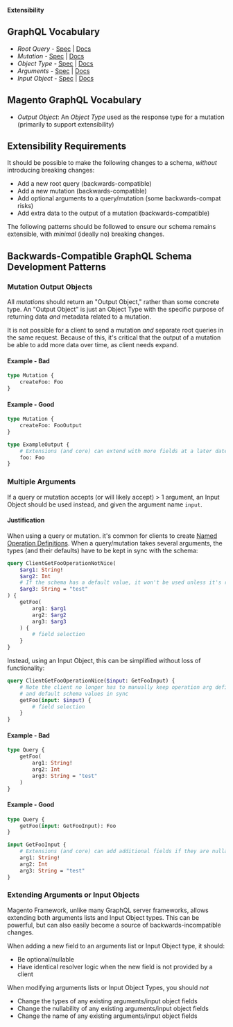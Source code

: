 **Extensibility**

## GraphQL Vocabulary
- _Root Query_ - [Spec](http://spec.graphql.org/June2018/#sec-Query) | [Docs](https://graphql.org/learn/execution/#root-fields-resolvers)
- _Mutation_ - [Spec](http://spec.graphql.org/June2018/#sec-Mutation) | [Docs](https://graphql.org/learn/queries/#mutations)
- _Object Type_ - [Spec](http://spec.graphql.org/June2018/#sec-Objects) | [Docs](https://graphql.org/learn/schema/#object-types-and-fields)
- _Arguments_ - [Spec](http://spec.graphql.org/June2018/#sec-Field-Arguments) | [Docs](https://graphql.org/learn/schema/#arguments)
- _Input Object_ - [Spec](http://spec.graphql.org/June2018/#sec-Input-Object-Values) | [Docs](https://graphql.org/learn/schema/#input-types)

## Magento GraphQL Vocabulary

- _Output Object_: An _Object Type_ used as the response type for a mutation (primarily to support extensibility)


## Extensibility Requirements

It should be possible to make the following changes to a schema, _without_ introducing breaking changes:

- Add a new root query (backwards-compatible)
- Add a new mutation (backwards-compatible)
- Add optional arguments to a query/mutation (some backwards-compat risks)
- Add extra data to the output of a mutation (backwards-compatible)

The following patterns should be followed to ensure our schema remains extensible, with _minimal_ (ideally no) breaking changes.

## Backwards-Compatible GraphQL Schema Development Patterns

### Mutation Output Objects
All _mutations_ should return an "Output Object," rather than some concrete type. An "Output Object" is just an Object Type with the specific purpose of returning data _and_ metadata related to a mutation.

It is not possible for a client to send a mutation _and_ separate root queries in the same request. Because of this, it's critical that the output of a mutation be able to add more data over time, as client needs expand.

#### Example - Bad
```graphql
type Mutation {
    createFoo: Foo
}
```

#### Example - Good
```graphql
type Mutation {
    createFoo: FooOutput
}

type ExampleOutput {
    # Extensions (and core) can extend with more fields at a later date
    foo: Foo
}
```

### Multiple Arguments

If a query or mutation accepts (or will likely accept) > 1 argument, an Input Object should be used instead, and given the argument name `input`.

#### Justification

When using a query or mutation. it's common for clients to create [Named Operation Definitions](http://spec.graphql.org/June2018/#sec-Named-Operation-Definitions). When a query/mutation takes several arguments, the types (and their defaults) have to be kept in sync with the schema:

```graphql
query ClientGetFooOperationNotNice(
    $arg1: String!
    $arg2: Int
    # If the schema has a default value, it won't be used unless it's re-defined here
    $arg3: String = "test"
) {
    getFoo(
        arg1: $arg1
        arg2: $arg2
        arg3: $arg3
    ) {
        # field selection
    }
}
```

Instead, using an Input Object, this can be simplified without loss of functionality:

```graphql
query ClientGetFooOperationNice($input: GetFooInput) {
    # Note the client no longer has to manually keep operation arg definitions
    # and default schema values in sync
    getFoo(input: $input) {
        # field selection
    }
}
```

#### Example - Bad
```graphql
type Query {
    getFoo(
        arg1: String!
        arg2: Int
        arg3: String = "test"
    )
}
```

#### Example - Good
```graphql
type Query {
    getFoo(input: GetFooInput): Foo
}

input GetFooInput {
    # Extensions (and core) can add additional fields if they are nullable/optional
    arg1: String!
    arg2: Int
    arg3: String = "test"
}
```

### Extending Arguments or Input Objects

Magento Framework, unlike many GraphQL server frameworks, allows extending both arguments lists and Input Object types. This can be powerful, but can also easily become a source of backwards-incompatible changes.

When adding a new field to an arguments list or Input Object type, it should:

- Be optional/nullable
- Have identical resolver logic when the new field is not provided by a client

When modifying arguments lists or Input Object Types, you should _not_

- Change the types of any existing arguments/input object fields
- Change the nullability of any existing arguments/input object fields
- Change the name of any existing arguments/input object fields
